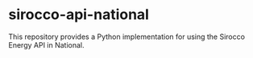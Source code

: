# sirocco-api-national
This repository provides a Python implementation for using the Sirocco Energy API in National.
